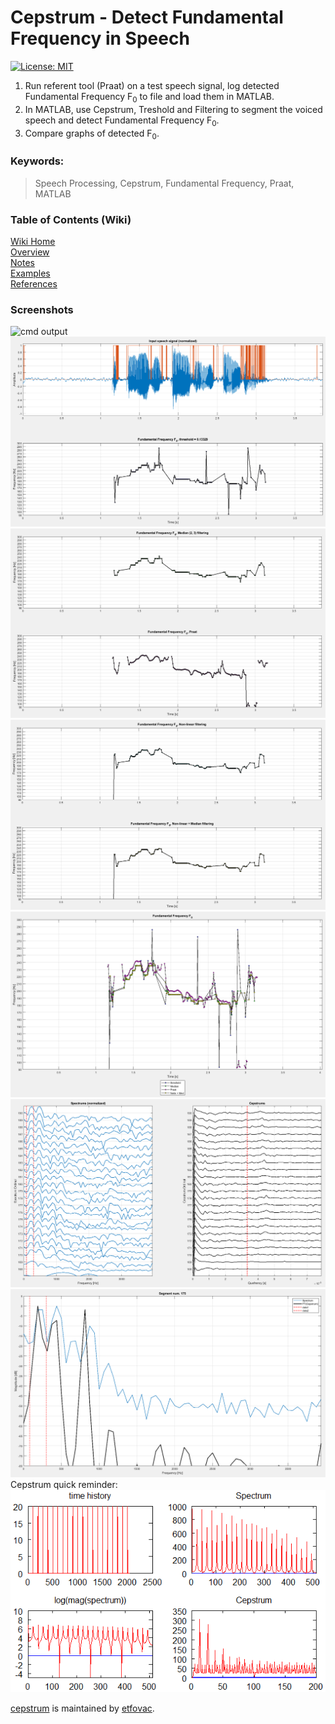 # Cepstrum - Detect Fundamental Frequency in Speech
[![License: MIT](https://img.shields.io/badge/License-MIT-blue.svg)](https://github.com/etfovac/cepstrum/blob/main/LICENSE) 

1. Run referent tool (Praat) on a test speech signal, log detected Fundamental Frequency F<sub>0</sub> to file and load them in MATLAB.  
2. In MATLAB, use Cepstrum, Treshold and Filtering to segment the voiced speech and detect Fundamental Frequency F<sub>0</sub>.  
3. Compare graphs of detected F<sub>0</sub>. 

### Keywords:  
> Speech Processing, Cepstrum, Fundamental Frequency, Praat, MATLAB  

### Table of Contents (Wiki)
[Wiki Home](https://github.com/etfovac/cepstrum/wiki)  
[Overview](https://github.com/etfovac/cepstrum/wiki/Overview)  
[Notes](https://github.com/etfovac/cepstrum/wiki/Notes)  
[Examples](https://github.com/etfovac/cepstrum/wiki/Examples)  
[References](https://github.com/etfovac/cepstrum/wiki/References)  

### Screenshots 

<img src="./graphics/cmd output.png" alt="cmd output"> 
<img src="./graphics/Fig 1.png" alt="Fig 1"> 
<img src="./graphics/Fig 2.png" alt="Fig 2"> 
<img src="./graphics/Fig 3.png" alt="Fig 3"> 
<img src="./graphics/Fig 4.png" alt="Fig 4"> 
<img src="./graphics/Fig 5.png" alt="Fig 5"> 
<img src="./graphics/Fig 6.png" alt="Fig 6"> 
Cepstrum quick reminder:   
<img src="./graphics/Cepstrum_signal_analysis.png" alt="[Cepstrum_signal_analysis](https://en.wikipedia.org/wiki/Cepstrum#/media/File:Cepstrum_signal_analysis.png)">

[cepstrum](https://github.com/etfovac/cepstrum) is maintained by [etfovac](https://github.com/etfovac).
